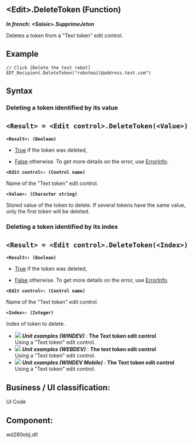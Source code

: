 


## &lt;Edit&gt;.DeleteToken (Function)

***In french: &lt;Saisie&gt;.SupprimeJeton***



<a name="XUse"></a>
<a name="Use"></a>
<a name="description"></a>
Deletes a token from a "Text token" edit control.
<a name="Example1"></a>
<a name="sample_code"></a>

## Example


```wl
// Click [Delete the test robot]
EDT_Recipient.DeleteToken("robotmail@address.test.com")
```

<a name="XSYNTAX"></a>

## Syntax
<a name="SYNTAX1"></a>

### Deleting a token identified by its value

`<Result> = <Edit control>.DeleteToken(<Value>)`
---

**`<Result>: (Boolean)`**



- <u><u><u><u>True</u></u></u></u> if the token was deleted,

- <u><u><u><u>False</u></u></u></u> otherwise. To get more details on the error, use [ErrorInfo](../WDLang1/3013008.md).




**`<Edit control>: (Control name)`**

Name of the "Text token" edit control.

**`<Value>: (Character string)`**

Stored value of the token to delete. If several tokens have the same value, only the first token will be deleted.


<a name="SYNTAX2"></a>

### Deleting a token identified by its index

`<Result> = <Edit control>.DeleteToken(<Index>)`
---

**`<Result>: (Boolean)`**



- <u><u><u><u>True</u></u></u></u> if the token was deleted,

- <u><u><u><u>False</u></u></u></u> otherwise. To get more details on the error, use [ErrorInfo](../WDLang1/3013008.md).




**`<Edit control>: (Control name)`**

Name of the "Text token" edit control.

**`<Index>: (Integer)`**

Index of token to delete.




- ![](https://doc.pcsoft.fr/en-US/images/image.awp?langid=3&name=TheTexttokeneditcontrol.gif) ***Unit examples (WINDEV)*** : **The Text token edit control** <br>Using a "Text token" edit control.
- ![](https://doc.pcsoft.fr/en-US/images/image.awp?langid=3&name=Thetexttokeneditcontrol.gif) ***Unit examples (WEBDEV)*** : **The text token edit control** <br>Using a "Text token" edit control.
- ![](https://doc.pcsoft.fr/en-US/images/image.awp?langid=3&name=TheTexttokeneditcontrol.gif) ***Unit examples (WINDEV Mobile)*** : **The Text token edit control** <br>Using a "Text token" edit control.

<a name="XComponent"></a>

## Business / UI classification:
UI Code
## Component:
wd280obj.dll
